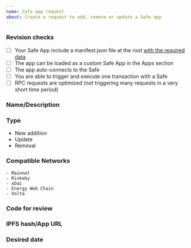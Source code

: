 ```yaml
---
name: Safe app request
about: Create a request to add, remove or update a Safe app
---
```


<!--
BEFORE SUBMITTING:
    1. Please search to make sure this request has not been opened already
    2. Please make sure that you followed the instructions at https://docs.gnosis-safe.io/build/sdks/safe-apps/releasing-your-safe-app
-->

### Revision checks
<!--
Please tell us if you did at least this checks
-->
 - [ ] Your Safe App include a manifest.json file at the root [with the required data](https://docs.gnosis-safe.io/build/sdks/safe-apps/releasing-your-safe-app)
 - [ ] The app can be loaded as a custom Safe App in the Apps section
 - [ ] The app auto-connects to the Safe
 - [ ] You are able to trigger and execute one transaction with a Safe
 - [ ] RPC requests are optimized (not triggering many requests in a very short time period)

### Name/Description
<!--
This field is optional, although we expect that the name is filled here or at issue title field.
-->

### Type
<!--
delete those which doesn't apply
-->
   - New addition
   - Update
   - Removal

### Compatible Networks
<!--
This field is optional, except when adding a new app. An app can be compatible with one or many networks.
Just list the ones that are compatible.
-->
    - Mainnet
    - Rinkeby
    - xDai
    - Energy Web Chain
    - Volta

### Code for review
<!--
Link to git repository where the app is published.
-->

### IPFS hash/App URL
<!--
If the app is already published you can provide an IPFS hash or URL.
-->

### Desired date
<!--
You can explain here if there is a desired date/blocker that should be considered to add the app before or after.
This shouldn't be used as a deadline to request the app to be added, but just some feedback for time relevant events
(eg. app shouldn't be public until some days later, a coordinated anouncement should be set together with the app launch, resources not ready until a specific date...)
-->
